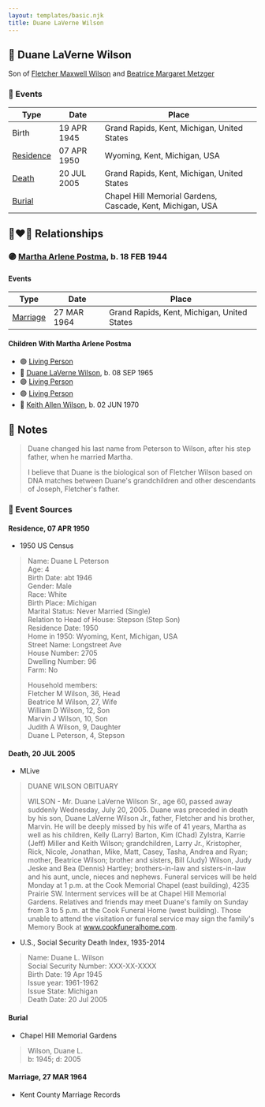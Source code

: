 ```yaml
---
layout: templates/basic.njk
title: Duane LaVerne Wilson
---
```

## 🔵 Duane LaVerne Wilson

Son of [Fletcher Maxwell Wilson](/people/3/32597724) and [Beatrice Margaret Metzger](/people/7/79763948)

### 📆 Events

Type | Date | Place
------ | ------ | ------
Birth | 19 APR 1945 | Grand Rapids, Kent, Michigan, United States
[Residence](#event-2d42c724-54f2-4509-a402-7d6c16515d61) | 07 APR 1950 | Wyoming, Kent, Michigan, USA
[Death](#event-0b1e8b5d-032c-4c94-a722-59f29aa19243) | 20 JUL 2005 | Grand Rapids, Kent, Michigan, United States
[Burial](#event-bb0e748f-35d7-4a09-ae0f-39fa1ef6f54d) |  | Chapel Hill Memorial Gardens, Cascade, Kent, Michigan, USA

## 👩‍❤️‍👨 Relationships

### 🟣 [Martha Arlene Postma](/people/3/39368292), b. 18 FEB 1944

#### Events

Type | Date | Place
------ | ------ | ------
[Marriage](#event-e3435378-5e92-4b8f-a42e-803bfa264718) | 27 MAR 1964 | Grand Rapids, Kent, Michigan, United States
#### Children With Martha Arlene Postma
* 🟣 [Living Person](/people/9/92555368)
* 🔵 [Duane LaVerne Wilson](/people/2/26268040), b. 08 SEP 1965
* 🟣 [Living Person](/people/4/47560746)
* 🟣 [Living Person](/people/4/46067436)
* 🔵 [Keith Allen Wilson](/people/3/37910144), b. 02 JUN 1970
## 📝 Notes
>   
  > Duane changed his last name from Peterson to Wilson, after his step father, when he married Martha.
>   
  > I believe that Duane is the biological son of Fletcher Wilson based on DNA matches between Duane's grandchildren and other descendants of Joseph, Fletcher's father.
### 📰 Event Sources

#### <a id="event-2d42c724-54f2-4509-a402-7d6c16515d61"></a> Residence, 07 APR 1950
* 1950 US Census
>   
  > Name: Duane L Peterson  
  > Age: 4  
  > Birth Date: abt 1946  
  > Gender: Male  
  > Race: White  
  > Birth Place: Michigan  
  > Marital Status: Never Married (Single)  
  > Relation to Head of House: Stepson (Step Son)  
  > Residence Date: 1950  
  > Home in 1950: Wyoming, Kent, Michigan, USA  
  > Street Name: Longstreet Ave  
  > House Number: 2705  
  > Dwelling Number: 96  
  > Farm: No  
  >   
  > Household members:  
  > Fletcher M Wilson, 36, Head  
  > Beatrice M Wilson, 27, Wife  
  > William D Wilson, 12, Son  
  > Marvin J Wilson, 10, Son  
  > Judith A Wilson, 9, Daughter  
  > Duane L Peterson, 4, Stepson  
  >

#### <a id="event-0b1e8b5d-032c-4c94-a722-59f29aa19243"></a> Death, 20 JUL 2005
* MLive
>   
  > DUANE WILSON OBITUARY  
  >   
  > WILSON - Mr. Duane LaVerne Wilson Sr., age 60, passed away suddenly Wednesday, July 20, 2005. Duane was preceded in death by his son, Duane LaVerne Wilson Jr., father, Fletcher and his brother, Marvin. He will be deeply missed by his wife of 41 years, Martha as well as his children, Kelly (Larry) Barton, Kim (Chad) Zylstra, Karrie (Jeff) Miller and Keith Wilson; grandchildren, Larry Jr., Kristopher, Rick, Nicole, Jonathan, Mike, Matt, Casey, Tasha, Andrea and Ryan; mother, Beatrice Wilson; brother and sisters, Bill (Judy) Wilson, Judy Jeske and Bea (Dennis) Hartley; brothers-in-law and sisters-in-law and his aunt, uncle, nieces and nephews. Funeral services will be held Monday at 1 p.m. at the Cook Memorial Chapel (east building), 4235 Prairie SW. Interment services will be at Chapel Hill Memorial Gardens. Relatives and friends may meet Duane's family on Sunday from 3 to 5 p.m. at the Cook Funeral Home (west building). Those unable to attend the visitation or funeral service may sign the family's Memory Book at www.cookfuneralhome.com.
* U.S., Social Security Death Index, 1935-2014
>   
  > Name: Duane L. Wilson  
  > Social Security Number: XXX-XX-XXXX  
  > Birth Date: 19 Apr 1945  
  > Issue year: 1961-1962  
  > Issue State: Michigan  
  > Death Date: 20 Jul 2005

#### <a id="event-bb0e748f-35d7-4a09-ae0f-39fa1ef6f54d"></a> Burial
* Chapel Hill Memorial Gardens
>   
  > Wilson, Duane L.  
  > b: 1945; d: 2005

#### <a id="event-e3435378-5e92-4b8f-a42e-803bfa264718"></a> Marriage, 27 MAR 1964
* Kent County Marriage Records